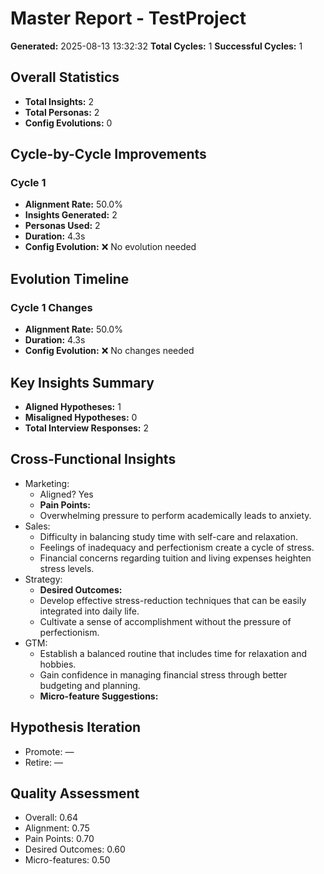 # Master Report - TestProject

**Generated:** 2025-08-13 13:32:32
**Total Cycles:** 1
**Successful Cycles:** 1

## Overall Statistics

- **Total Insights:** 2
- **Total Personas:** 2
- **Config Evolutions:** 0

## Cycle-by-Cycle Improvements

### Cycle 1

- **Alignment Rate:** 50.0%
- **Insights Generated:** 2
- **Personas Used:** 2
- **Duration:** 4.3s
- **Config Evolution:** ❌ No evolution needed

## Evolution Timeline

### Cycle 1 Changes

- **Alignment Rate:** 50.0%
- **Duration:** 4.3s
- **Config Evolution:** ❌ No changes needed

## Key Insights Summary

- **Aligned Hypotheses:** 1
- **Misaligned Hypotheses:** 0
- **Total Interview Responses:** 2


## Cross-Functional Insights

- Marketing:
  - Aligned? Yes
  - **Pain Points:**
  - Overwhelming pressure to perform academically leads to anxiety.
- Sales:
  - Difficulty in balancing study time with self-care and relaxation.
  - Feelings of inadequacy and perfectionism create a cycle of stress.
  - Financial concerns regarding tuition and living expenses heighten stress levels.
- Strategy:
  - **Desired Outcomes:**
  - Develop effective stress-reduction techniques that can be easily integrated into daily life.
  - Cultivate a sense of accomplishment without the pressure of perfectionism.
- GTM:
  - Establish a balanced routine that includes time for relaxation and hobbies.
  - Gain confidence in managing financial stress through better budgeting and planning.
  - **Micro-feature Suggestions:**

## Hypothesis Iteration

- Promote: —
- Retire: —

## Quality Assessment

- Overall: 0.64
- Alignment: 0.75
- Pain Points: 0.70
- Desired Outcomes: 0.60
- Micro-features: 0.50

